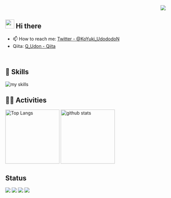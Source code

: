 <!-- 1. GitHub usernameを変更 -->
<div align="right">
  <img src="https://komarev.com/ghpvc/?username=Gitudon" />
</div>


<!-- 2. プロフィールや連絡先を変更 -->
## <img src="https://media.giphy.com/media/hvRJCLFzcasrR4ia7z/giphy.gif" width="28"> Hi there

- 📫 How to reach me: [Twitter - @KoYuki_UdododoN](https://x.com/KoYuki_UdododoN)
- Qiita: [Q_Udon - Qiita](https://qiita.com/Q_Udon)
<br>

<!-- 3. 好きな技術スタックに変更 -->
<!-- ライトモート：theme=light, ダークモート：theme=dark -->
<!-- アイコンの選択肢一覧：https://arc.net/l/quote/zizyykfh -->
## 🌱 Skills
<img alt="my skills" src="https://skillicons.dev/icons?theme=light&perline=7&i=html,css,md,latex,astro,vite,react,git,github,gitlab,sqlite,mysql,npm,flask,py,c,cpp,ruby,java,js,ts,vscode,windows,linux,raspberrypi,docker,gmail,discord,django,nodejs,rails,nextjs,php,cmake,emacs"/>
<br>

<!-- 4. GitHub usernameを変更, 2箇所 -->
<!-- ライトモート：theme=light, ダークモート：theme=vue-dark  -->
## 🏃‍♀️ Activities
<div align="left">
  <img alt="Top Langs" height="170px" src="https://github-readme-stats.vercel.app/api?username=Gitudon&theme=light&layout=compact" />
  <img alt="github stats" height="170px" src="https://github-readme-stats.vercel.app/api/top-langs/?username=Gitudon&theme=light&layout=compact" />
</div>

## Status

![](http://github-profile-summary-cards.vercel.app/api/cards/stats?username=Gitudon&theme=github)
![](http://github-profile-summary-cards.vercel.app/api/cards/productive-time?username=Gitudon&theme=github&utcOffset=9)
![](http://github-profile-summary-cards.vercel.app/api/cards/repos-per-language?username=Gitudon&theme=github)
![](http://github-profile-summary-cards.vercel.app/api/cards/most-commit-language?username=Gitudon&theme=github)
